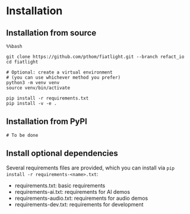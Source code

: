 Installation
============

Installation from source
------------------------
```
%%bash

git clone https://github.com/pthom/fiatlight.git --branch refact_io
cd fiatlight

# Optional: create a virtual environment
# (you can use whichever method you prefer)
python3 -m venv venv
source venv/bin/activate

pip install -r requirements.txt
pip install -v -e .
```

Installation from PyPI
----------------------
```
# To be done
```

Install optional dependencies
-----------------------------

Several requirements files are provided, which you can install via `pip install -r requirements-<name>.txt`:

* requirements.txt: basic requirements
* requirements-ai.txt: requirements for AI demos
* requirements-audio.txt: requirements for audio demos
* requirements-dev.txt: requirements for development

